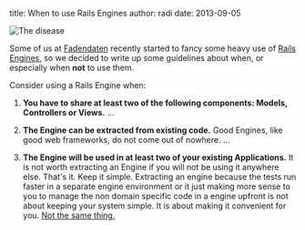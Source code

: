 title: When to use Rails Engines
author: radi
date: 2013-09-05

![The disease](http://clipartist.info/clipart/pligg/COLOURINGBOOK.ORG/ryanlerch_steam_train_engine-1331px.png "The disease")

Some of us at [Fadendaten][0] recently started to fancy some heavy use of
[Rails Engines][1], so we decided to write up some guidelines about when, or
especially when __not__ to use them.

Consider using a Rails Engine when:

1. __You have to share at least two of the following components: Models,
Controllers or Views.__ ...

2. __The Engine can be extracted from existing code.__ Good Engines,
like good web frameworks, do not come out of nowhere. ...

3. __The Engine will be used in at least two of your existing Applications.__
It is not worth extracting an Engine if you will not be using it anywhere
else. That's it. Keep it simple. Extracting an engine because the tests run
faster in a separate engine environment or it just making more sense to you
to manage the non domain specific code in a engine upfront is not about keeping
your system simple. It is about making it convenient for you.
[Not the same thing.][2]


[0]: http://www.fadendaten.ch
[1]: http://edgeguides.rubyonrails.org/engines.html
[2]: http://www.youtube.com/watch?v=rI8tNMsozo0
